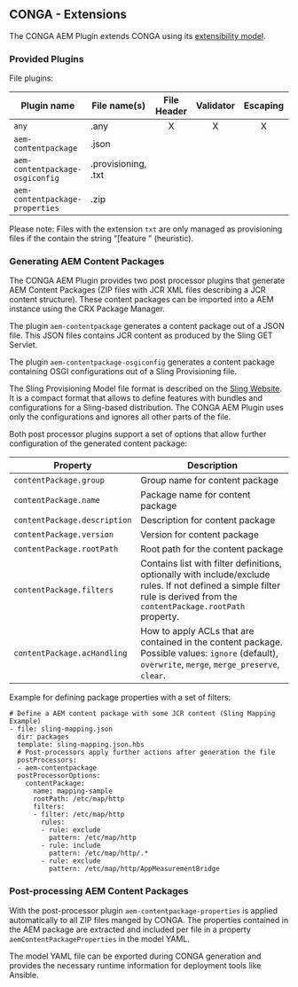 ## CONGA - Extensions

The CONGA AEM Plugin extends CONGA using its [extensibility model][conga-extensibility].


### Provided Plugins

File plugins:

| Plugin name                     | File name(s)        | File Header | Validator | Escaping | Post Processor |
|---------------------------------|---------------------|:-----------:|:---------:|:--------:|:--------------:|
| `any`                           | .any                | X           | X         | X        |                |
| `aem-contentpackage`            | .json               |             |           |          | X              |
| `aem-contentpackage-osgiconfig` | .provisioning, .txt |             |           |          | X              |
| `aem-contentpackage-properties` | .zip                |             |           |          | X              |

Please note: Files with the extension `txt` are only managed as provisioning files if the contain the string "[feature " (heuristic).


### Generating AEM Content Packages

The CONGA AEM Plugin provides two post processor plugins that generate AEM Content Packages (ZIP files with JCR XML files describing a JCR content structure). These content packages can be imported into a AEM instance using the CRX Package Manager.

The plugin `aem-contentpackage` generates a content package out of a JSON file. This JSON files contains JCR content as produced by the Sling GET Servlet.

The plugin `aem-contentpackage-osgiconfig` generates a content package containing OSGI configurations out of a Sling Provisioning file.

The Sling Provisioning Model file format is described on the [Sling Website][sling-provisioning]. It is a compact format that allows to define features with bundles and configurations for a Sling-based distribution. The CONGA AEM Plugin uses only the configurations and ignores all other parts of the file.

Both post processor plugins support a set of options that allow further configuration of the generated content package:

| Property                     | Description
|------------------------------|-------------
| `contentPackage.group`       | Group name for content package
| `contentPackage.name`        | Package name for content package
| `contentPackage.description` | Description for content package
| `contentPackage.version`     | Version for content package
| `contentPackage.rootPath`    | Root path for the content package
| `contentPackage.filters`     | Contains list with filter definitions, optionally with include/exclude rules. If not defined a simple filter rule is derived from the `contentPackage.rootPath` property.
| `contentPackage.acHandling`  | How to apply ACLs that are contained in the content package. Possible values: `ignore` (default), `overwrite`, `merge`, `merge_preserve`, `clear`.


Example for defining package properties with a set of filters:

```
# Define a AEM content package with some JCR content (Sling Mapping Example)
- file: sling-mapping.json
  dir: packages
  template: sling-mapping.json.hbs
  # Post-processors apply further actions after generation the file
  postProcessors:
  - aem-contentpackage
  postProcessorOptions:
    contentPackage:
      name: mapping-sample
      rootPath: /etc/map/http
      filters:
      - filter: /etc/map/http
        rules:
        - rule: exclude
          pattern: /etc/map/http
        - rule: include
          pattern: /etc/map/http/.*
        - rule: exclude
          pattern: /etc/map/http/AppMeasurementBridge
```


### Post-processing AEM Content Packages

With the post-processor plugin `aem-contentpackage-properties` is applied automatically to all ZIP files manged by CONGA. The properties contained in the AEM package are extracted and included per file in a property `aemContentPackageProperties` in the model YAML.

The model YAML file can be exported during CONGA generation and provides the necessary runtime information for deployment tools like Ansible.


[conga-extensibility]: http://devops.wcm.io/conga/extensibility.html
[sling-provisioning]: https://sling.apache.org/documentation/development/slingstart.html
